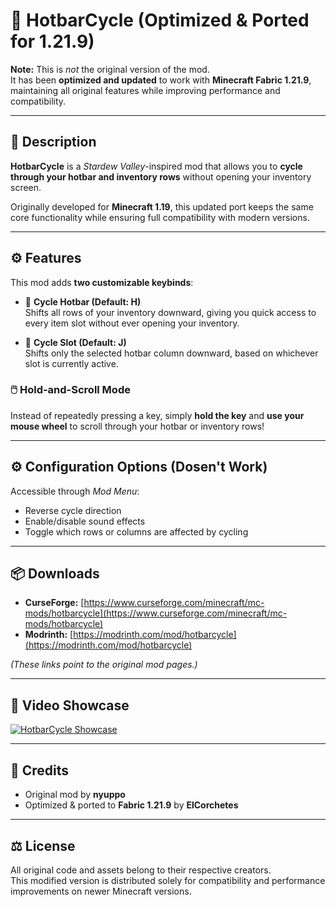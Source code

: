 # 🌾 HotbarCycle (Optimized & Ported for 1.21.9)

**Note:** This is *not* the original version of the mod.  
It has been **optimized and updated** to work with **Minecraft Fabric 1.21.9**, maintaining all original features while improving performance and compatibility.

---

## 📜 Description

**HotbarCycle** is a *Stardew Valley*-inspired mod that allows you to **cycle through your hotbar and inventory rows** without opening your inventory screen.

Originally developed for **Minecraft 1.19**, this updated port keeps the same core functionality while ensuring full compatibility with modern versions.

---

## ⚙️ Features

This mod adds **two customizable keybinds**:

- 🔁 **Cycle Hotbar (Default: H)**  
  Shifts all rows of your inventory downward, giving you quick access to every item slot without ever opening your inventory.

- 🔄 **Cycle Slot (Default: J)**  
  Shifts only the selected hotbar column downward, based on whichever slot is currently active.

### 🖱️ Hold-and-Scroll Mode
Instead of repeatedly pressing a key, simply **hold the key** and **use your mouse wheel** to scroll through your hotbar or inventory rows!

---

## ⚙️ Configuration Options (Dosen't Work)

Accessible through *Mod Menu*:

- Reverse cycle direction  
- Enable/disable sound effects  
- Toggle which rows or columns are affected by cycling  

---

## 📦 Downloads

- **CurseForge:** [https://www.curseforge.com/minecraft/mc-mods/hotbarcycle](https://www.curseforge.com/minecraft/mc-mods/hotbarcycle)  
- **Modrinth:** [https://modrinth.com/mod/hotbarcycle](https://modrinth.com/mod/hotbarcycle)

*(These links point to the original mod pages.)*

---

## 🎥 Video Showcase

[![HotbarCycle Showcase](https://img.youtube.com/vi/zJixvvbsNpM/mqdefault.jpg)](https://www.youtube.com/watch?v=zJixvvbsNpM)

---

## 🧩 Credits

- Original mod by **nyuppo**  
- Optimized & ported to **Fabric 1.21.9** by **ElCorchetes**

---

## ⚖️ License

All original code and assets belong to their respective creators.  
This modified version is distributed solely for compatibility and performance improvements on newer Minecraft versions.
